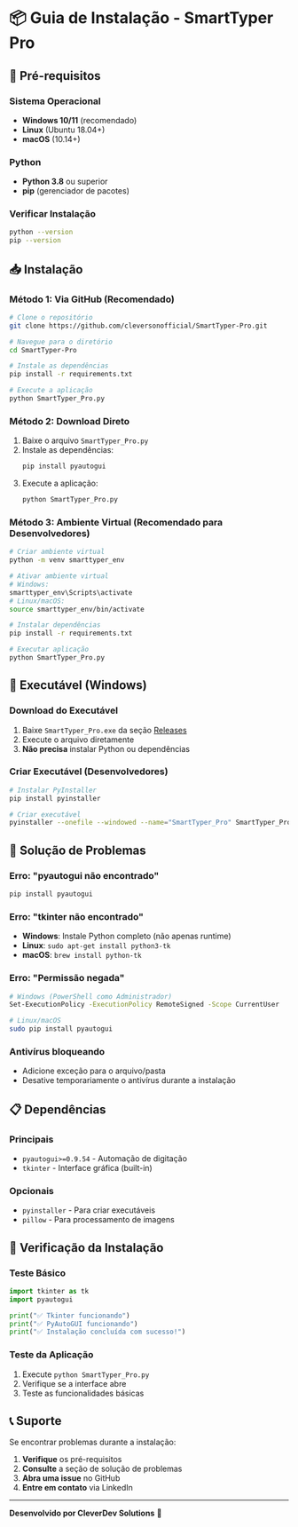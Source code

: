 # 📦 Guia de Instalação - SmartTyper Pro

## 🔧 Pré-requisitos

### Sistema Operacional
- **Windows 10/11** (recomendado)
- **Linux** (Ubuntu 18.04+)
- **macOS** (10.14+)

### Python
- **Python 3.8** ou superior
- **pip** (gerenciador de pacotes)

### Verificar Instalação
```bash
python --version
pip --version
```

## 📥 Instalação

### Método 1: Via GitHub (Recomendado)
```bash
# Clone o repositório
git clone https://github.com/cleversonofficial/SmartTyper-Pro.git

# Navegue para o diretório
cd SmartTyper-Pro

# Instale as dependências
pip install -r requirements.txt

# Execute a aplicação
python SmartTyper_Pro.py
```

### Método 2: Download Direto
1. Baixe o arquivo `SmartTyper_Pro.py`
2. Instale as dependências:
   ```bash
   pip install pyautogui
   ```
3. Execute a aplicação:
   ```bash
   python SmartTyper_Pro.py
   ```

### Método 3: Ambiente Virtual (Recomendado para Desenvolvedores)
```bash
# Criar ambiente virtual
python -m venv smarttyper_env

# Ativar ambiente virtual
# Windows:
smarttyper_env\Scripts\activate
# Linux/macOS:
source smarttyper_env/bin/activate

# Instalar dependências
pip install -r requirements.txt

# Executar aplicação
python SmartTyper_Pro.py
```

## 🚀 Executável (Windows)

### Download do Executável
1. Baixe `SmartTyper_Pro.exe` da seção [Releases](https://github.com/cleversonofficial/SmartTyper-Pro/releases)
2. Execute o arquivo diretamente
3. **Não precisa** instalar Python ou dependências

### Criar Executável (Desenvolvedores)
```bash
# Instalar PyInstaller
pip install pyinstaller

# Criar executável
pyinstaller --onefile --windowed --name="SmartTyper_Pro" SmartTyper_Pro.py
```

## 🔧 Solução de Problemas

### Erro: "pyautogui não encontrado"
```bash
pip install pyautogui
```

### Erro: "tkinter não encontrado"
- **Windows**: Instale Python completo (não apenas runtime)
- **Linux**: `sudo apt-get install python3-tk`
- **macOS**: `brew install python-tk`

### Erro: "Permissão negada"
```bash
# Windows (PowerShell como Administrador)
Set-ExecutionPolicy -ExecutionPolicy RemoteSigned -Scope CurrentUser

# Linux/macOS
sudo pip install pyautogui
```

### Antivírus bloqueando
- Adicione exceção para o arquivo/pasta
- Desative temporariamente o antivírus durante a instalação

## 📋 Dependências

### Principais
- `pyautogui>=0.9.54` - Automação de digitação
- `tkinter` - Interface gráfica (built-in)

### Opcionais
- `pyinstaller` - Para criar executáveis
- `pillow` - Para processamento de imagens

## 🎯 Verificação da Instalação

### Teste Básico
```python
import tkinter as tk
import pyautogui

print("✅ Tkinter funcionando")
print("✅ PyAutoGUI funcionando")
print("✅ Instalação concluída com sucesso!")
```

### Teste da Aplicação
1. Execute `python SmartTyper_Pro.py`
2. Verifique se a interface abre
3. Teste as funcionalidades básicas

## 📞 Suporte

Se encontrar problemas durante a instalação:

1. **Verifique** os pré-requisitos
2. **Consulte** a seção de solução de problemas
3. **Abra uma issue** no GitHub
4. **Entre em contato** via LinkedIn

---

**Desenvolvido por CleverDev Solutions** 🚀
